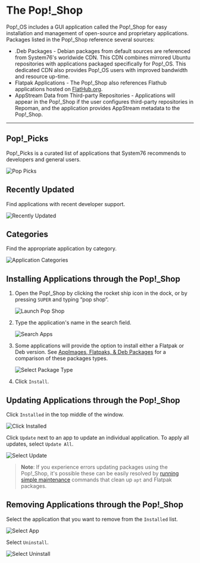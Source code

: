 # The Pop!\_Shop

Pop!\_OS includes a GUI application called the Pop!\_Shop for easy installation and management of open-source and proprietary applications. Packages listed in the Pop!\_Shop reference several sources:

- .Deb Packages - Debian packages from default sources are referenced from System76's worldwide CDN. This CDN combines mirrored Ubuntu repositories with applications packaged specifically for Pop!\_OS. This dedicated CDN also provides Pop!\_OS users with improved bandwidth and resource up-time.
- Flatpak Applications - The Pop!\_Shop also references Flathub applications hosted on [FlatHub.org](https://flathub.org/home).
- AppStream Data from Third-party Repositories - Applications will appear in the Pop!\_Shop if the user configures third-party repositories in Repoman, and the application provides AppStream metadata to the Pop!\_Shop.

---

## Pop!\_Picks

Pop!\_Picks is a curated list of applications that System76 recommends to developers and general users.

![Pop Picks](/images/using-pop-shop/pop-picks.png)

## Recently Updated

Find applications with recent developer support.

![Recently Updated](/images/using-pop-shop/recently-updated.png)

## Categories

Find the appropriate application by category.

![Application Categories](/images/using-pop-shop/application-categories.png)

## Installing Applications through the Pop!\_Shop

1. Open the Pop!\_Shop by clicking the rocket ship icon in the dock, or by pressing `SUPER` and typing “pop shop”.

    ![Launch Pop Shop](/images/using-pop-shop/launch-pop-shop.png)

2. Type the application's name in the search field.

    ![Search Apps](/images/using-pop-shop/search-apps.png)

3. Some applications will provide the option to install either a Flatpak or Deb version. See [AppImages, Flatpaks, & Deb Packages](managing-applications.md#appimages-flatpaks--deb-packages) for a comparison of these packages types.

    ![Select Package Type](/images/using-pop-shop/select-package-type.png)

4. Click `Install`.

## Updating Applications through the Pop!\_Shop

Click `Installed` in the top middle of the window.

![Click Installed](/images/using-pop-shop/click-installed.png)

Click `Update` next to an app to update an individual application. To apply all updates, select `Update All`.

![Select Update](/images/using-pop-shop/select-update.png)

>**Note**: If you experience errors updating packages using the Pop!\_Shop, it's possible these can be easily resolved by [running simple maintenance](fix-packages.md) commands that clean up `apt` and Flatpak packages.

## Removing Applications through the Pop!\_Shop

Select the application that you want to remove from the `Installed` list.

![Select App](/images/using-pop-shop/select-app.png)

Select `Uninstall`.

![Select Uninstall](/images/using-pop-shop/select-uninstall.png)

<!--## Sections 

**Pop!_Picks**

These tools are recommended by System76 to improve your user experience and workflow efficiency.

![]

**Recently Updated**

This list displays applications with recently applied updates. For more information about updating applications in the Pop!\_Shop, see [Updating Applications through the Pop!\_Shop](update-apps.md#updating-applications-through-the-pop_shop)

![]

**Categories**

In addition to search, you can find applications organized by categories. Categories include: 

- Accessories
- Audio
- Communication
- Development
- Education
- Finance
- Games
- Graphics
- Internet
- Math, Science, & Engineering
- Media Production
- Office
- Privacy & Security
- System
- Universal Access
- Video
- Writing & Language

-->